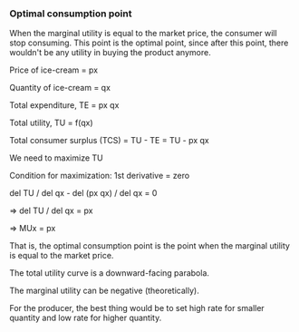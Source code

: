 ### Optimal consumption point

When the marginal utility is equal to the market price, the consumer will stop consuming. This point is the optimal point, since after this point, there wouldn't be any utility in buying the product anymore.

Price of ice-cream = px

Quantity of ice-cream = qx

Total expenditure, TE = px qx

Total utility, TU = f(qx)

Total consumer surplus (TCS) = TU - TE = TU - px qx

We need to maximize TU

Condition for maximization: 1st derivative = zero

del TU / del qx - del (px qx) / del qx = 0

=> del TU / del qx = px

=> MUx = px

That is, the optimal consumption point is the point when the marginal utility is equal to the market price.

The total utility curve is a downward-facing parabola.

The marginal utility can be negative (theoretically).

For the producer, the best thing would be to set high rate for smaller quantity and low rate for higher quantity.
